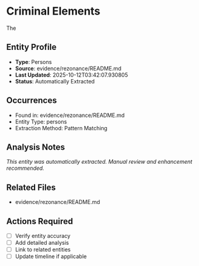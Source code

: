 # Criminal Elements

The

## Entity Profile
- **Type**: Persons
- **Source**: evidence/rezonance/README.md
- **Last Updated**: 2025-10-12T03:42:07.930805
- **Status**: Automatically Extracted

## Occurrences
- Found in: evidence/rezonance/README.md
- Entity Type: persons
- Extraction Method: Pattern Matching

## Analysis Notes
*This entity was automatically extracted. Manual review and enhancement recommended.*

## Related Files
- evidence/rezonance/README.md

## Actions Required
- [ ] Verify entity accuracy
- [ ] Add detailed analysis
- [ ] Link to related entities
- [ ] Update timeline if applicable
